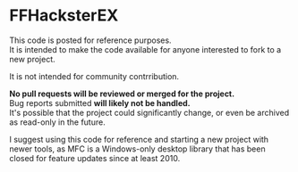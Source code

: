 # FFHacksterEX
This code is posted for reference purposes. \
It is intended to make the code available for anyone interested to fork to a new project.

It is not intended for community contrribution.

**No pull requests will be reviewed or merged for the project.** \
Bug reports submitted **will likely not be handled.** \
It's possible that the project could significantly change,
or even be archived as read-only in the future.

I suggest using this code for reference and starting
a new project with newer tools,
as MFC is a Windows-only desktop library that has been closed
for feature updates since at least 2010.
